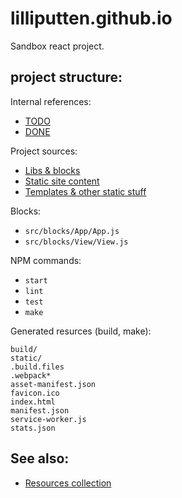 # lilliputten.github.io

Sandbox react project.

## project structure:

Internal references:

- [TODO](README.TODO.md)
- [DONE](README.DONE.md)

Project sources:

- [Libs & blocks](src/)
- [Static site content](site/)
- [Templates & other static stuff](public/)

Blocks:

- `src/blocks/App/App.js`
- `src/blocks/View/View.js`

NPM commands:

- `start`
- `lint`
- `test`
- `make`

Generated resurces (build, make):

```
build/
static/
.build.files
.webpack*
asset-manifest.json
favicon.ico
index.html
manifest.json
service-worker.js
stats.json
```

## See also:

- [Resources collection](README.Resources.md)

